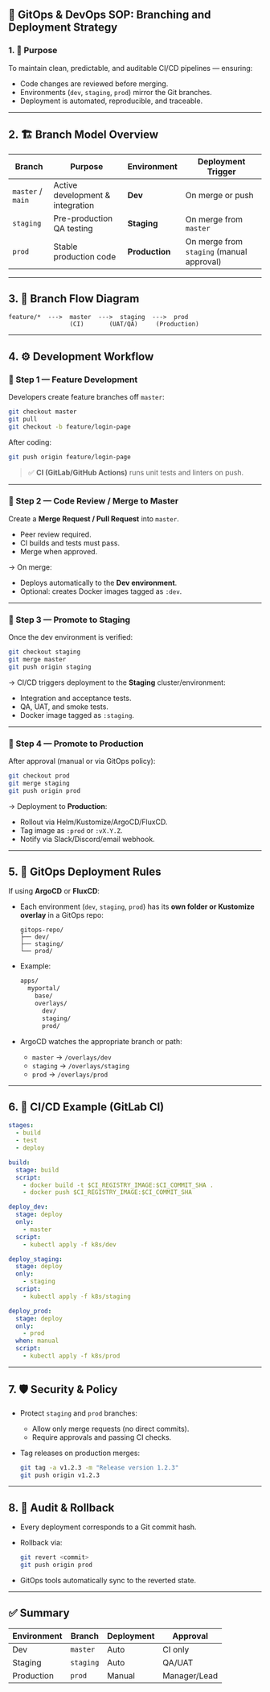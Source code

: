 ## 🧭 **GitOps & DevOps SOP: Branching and Deployment Strategy**

### 1. 🎯 **Purpose**

To maintain clean, predictable, and auditable CI/CD pipelines — ensuring:

* Code changes are reviewed before merging.
* Environments (`dev`, `staging`, `prod`) mirror the Git branches.
* Deployment is automated, reproducible, and traceable.

---

## 2. 🏗️ **Branch Model Overview**

| Branch            | Purpose                          | Environment    | Deployment Trigger                        |
| ----------------- | -------------------------------- | -------------- | ----------------------------------------- |
| `master` / `main` | Active development & integration | **Dev**        | On merge or push                          |
| `staging`         | Pre-production QA testing        | **Staging**    | On merge from `master`                    |
| `prod`            | Stable production code           | **Production** | On merge from `staging` (manual approval) |

---

## 3. 🔄 **Branch Flow Diagram**

```
feature/*  --->  master  --->  staging  --->  prod
                 (CI)       (UAT/QA)     (Production)
```

---

## 4. ⚙️ **Development Workflow**

### 🧩 Step 1 — Feature Development

Developers create feature branches off `master`:

```bash
git checkout master
git pull
git checkout -b feature/login-page
```

After coding:

```bash
git push origin feature/login-page
```

> ✅ **CI (GitLab/GitHub Actions)** runs unit tests and linters on push.

---

### 🧾 Step 2 — Code Review / Merge to Master

Create a **Merge Request / Pull Request** into `master`.

* Peer review required.
* CI builds and tests must pass.
* Merge when approved.

→ On merge:

* Deploys automatically to the **Dev environment**.
* Optional: creates Docker images tagged as `:dev`.

---

### 🧪 Step 3 — Promote to Staging

Once the dev environment is verified:

```bash
git checkout staging
git merge master
git push origin staging
```

→ CI/CD triggers deployment to the **Staging** cluster/environment:

* Integration and acceptance tests.
* QA, UAT, and smoke tests.
* Docker image tagged as `:staging`.

---

### 🚀 Step 4 — Promote to Production

After approval (manual or via GitOps policy):

```bash
git checkout prod
git merge staging
git push origin prod
```

→ Deployment to **Production**:

* Rollout via Helm/Kustomize/ArgoCD/FluxCD.
* Tag image as `:prod` or `:vX.Y.Z`.
* Notify via Slack/Discord/email webhook.

---

## 5. 🔐 **GitOps Deployment Rules**

If using **ArgoCD** or **FluxCD**:

* Each environment (`dev`, `staging`, `prod`) has its **own folder or Kustomize overlay** in a GitOps repo:

  ```
  gitops-repo/
  ├── dev/
  ├── staging/
  └── prod/
  ```

* Example:

  ```bash
  apps/
    myportal/
      base/
      overlays/
        dev/
        staging/
        prod/
  ```

* ArgoCD watches the appropriate branch or path:

  * `master` → `/overlays/dev`
  * `staging` → `/overlays/staging`
  * `prod` → `/overlays/prod`

---

## 6. 🧰 **CI/CD Example (GitLab CI)**

```yaml
stages:
  - build
  - test
  - deploy

build:
  stage: build
  script:
    - docker build -t $CI_REGISTRY_IMAGE:$CI_COMMIT_SHA .
    - docker push $CI_REGISTRY_IMAGE:$CI_COMMIT_SHA

deploy_dev:
  stage: deploy
  only:
    - master
  script:
    - kubectl apply -f k8s/dev

deploy_staging:
  stage: deploy
  only:
    - staging
  script:
    - kubectl apply -f k8s/staging

deploy_prod:
  stage: deploy
  only:
    - prod
  when: manual
  script:
    - kubectl apply -f k8s/prod
```

---

## 7. 🛡️ **Security & Policy**

* Protect `staging` and `prod` branches:

  * Allow only merge requests (no direct commits).
  * Require approvals and passing CI checks.
* Tag releases on production merges:

  ```bash
  git tag -a v1.2.3 -m "Release version 1.2.3"
  git push origin v1.2.3
  ```

---

## 8. 📜 **Audit & Rollback**

* Every deployment corresponds to a Git commit hash.
* Rollback via:

  ```bash
  git revert <commit>
  git push origin prod
  ```
* GitOps tools automatically sync to the reverted state.

---

## ✅ Summary

| Environment | Branch    | Deployment | Approval     |
| ----------- | --------- | ---------- | ------------ |
| Dev         | `master`  | Auto       | CI only      |
| Staging     | `staging` | Auto       | QA/UAT       |
| Production  | `prod`    | Manual     | Manager/Lead |


